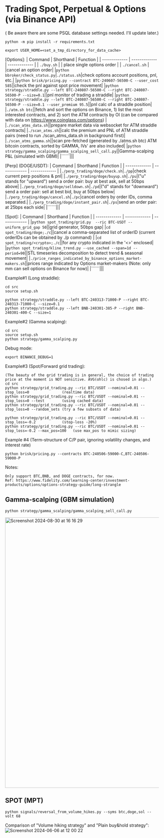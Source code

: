 # Trading Spot, Perpetual & Options (via Binance API)

( Be aware there are some PSQL database settings needed. I'll update later.)
```
python -m pip install -r requirements.txt

export USER_HOME=<set_a_tmp_directory_for_data_cache>
```

[Options]:
| Command  | Shorthand | Function |
| ------------- | ------------- | ------------- |
| ```./buy.sh```  |   | place single options order |
| ```./cancel.sh```  |  |cancel an option order|
|```python bbroker/check_status.py```|```./status.sh```|check options account positions, pnl, etc.|
|```python brisk/pricing.py --contract BTC-240607-56500-C --user_cost 585```||check the pnl against spot price movement|
|```python strategy/straddle.py --left BTC-240807-56500-C --right BTC-240807-56500-P --size=0.1```||pnl monitor of trading a straddle|
|```python strategy/straddle.py --left BTC-240807-56500-C --right BTC-240807-56500-P --size=0.1 --user_premium 95.5```||pnl calc of a straddle position|
|```./atm.sh btc```||fetch and sort the options on Binance, 1) list the most interested contracts, and 2) sort the ATM contracts by OI (can be compared with data on https://www.coinglass.com/options) |
|```./scan_atms_data.sh```||prepare market data via websocket for ATM straddle contracts|
|```./scan_atms.sh```||calc the premium and PNL of ATM straddle pairs (need to run ./scan_atms_data.sh in background first)|
|```./scan_atms_gamma.sh```||scan pre-fetched (generated by ./atms.sh btc) ATM bitcoin contracts, sorted by GAMMA, IVs' are also included|
|```python strategy/gamma_scalping/gamma_scalping_sell_call.py```||Gamma-scalping P&L (simulated with GBM)|
|``````|||

[Perp]  (DOGE/USDT):
| Command  | Shorthand | Function |
| ------------- | ------------- | ------------- |
|```./perp_trading/doge/check.sh```|```./pp```|check current perp positions & pnl|
|```./perp_trading/doge/buyup.sh```|```./pu```|("u" stands for "upward") send a order pair: buy at best ask, sell at 50bps above|
|```./perp_trading/doge/selldown.sh```|```./pd```|("d" stands for "downward") send a order pair: sell at best bid, buy at 50bps below|
|```./perp_trading/doge/cancel.sh```|```./pc```|cancel orders by order IDs, comma separated.|
|```./perp_trading/doge/instant_pair.sh```|```./ps```|send an order pair: at 25bps each side|
|``````|||

[Spot]:
| Command  | Shorthand | Function |
| ------------- | ------------- | ------------- |
|```python spot_trading/grid.py  --ric BTC-USDT --uniform_grid_gap 50```||grid generator, 50bps gap|
|```cd spot_trading/doge;./c```||cancel a comma-separated list of orderID (current orderIDs can be obtained by ./p command) |
|```cd spot_trading/<crypto>;./c```||for any crypto indicated in the '<>' enclosed|
|```python spot_trading/kline_trend.py --use_cached --span=1d --period=90```||STL timeseries decomposition to detect trend & seasonal movement|
|```./price_ranges_indicated_by_binance_options_market-makers.sh```||prices range indicated by Options market-makers (Note: only mm can sell options on Binance for now)|
|``````|||

Example#1 (Long straddle):

```
cd src
source setup.sh

python strategy/straddle.py --left BTC-240313-71000-P --right BTC-240313-71000-C --size=0.1
python strategy/straddle.py --left BNB-240301-385-P --right BNB-240301-400-C --size=1
```

Example#2 (Gamma scalping):
```
cd src
source setup.sh
python strategy/gamma_scalping.py 
```

Debug mode:
```
export BINANCE_DEBUG=1
```

Example#3 (Spot/Forward grid trading):
```
(The beauty of the grid trading is in general, the choice of trading price at the moment is NOT sensitive. AVG(ohlc) is chosed in algo.)
cd src
python strategy/grid_trading.py --ric BTC/USDT --nominal=0.01 --stop_loss=0               (realtime data)
python strategy/grid_trading.py --ric BTC/USDT --nominal=0.01 --stop_loss=0 --test        (using cached data)
python strategy/grid_trading.py --ric BTC/USDT --nominal=0.01 --stop_loss=0 --random_sets (try a few subsets of data)

python strategy/grid_trading.py --ric BTC/USDT --nominal=0.01 --stop_loss=-0.2            (stop-loss -20%)
python strategy/grid_trading.py --ric BTC/USDT --nominal=0.01 --stop_loss=-0.2 --max_pos=100   (use max_pos to mimic sizing)
```

Example #4 (Term-structure of C/P pair, ignoring volatility changes, and interest rate)
```
python brisk/pricing.py --contracts BTC-240506-59000-C,BTC-240506-59000-P
```

Notes:
```
Only support BTC,BNB, and DOGE contracts, for now.
Ref: https://www.fidelity.com/learning-center/investment-products/options/options-strategy-guide/long-strangle
```

## Gamma-scalping (GBM simulation)
```
python strategy/gamma_scalping/gamma_scalping_sell_call.py
```
<img width="886" alt="Screenshot 2024-08-30 at 16 16 29" src="https://github.com/user-attachments/assets/b3261eec-cdca-4814-9108-7389e8370f47">


## SPOT (MPT)
```
python signals/reversal_from_volume_hikes.py --syms btc,doge,sol --volt 68
```
Comparison of "Volume hiking strategy" and "Plain buy&hold strategy":
![Screenshot 2024-06-06 at 12 00 22](https://github.com/aviatorBeijing/binance_options/assets/5878463/09cf9a0f-d916-448f-9c76-1a60296fdbcb)
